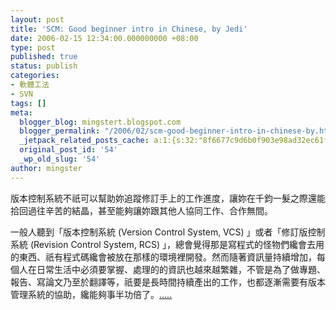 ```yaml
---
layout: post
title: 'SCM: Good beginner intro in Chinese, by Jedi'
date: 2006-02-15 12:34:00.000000000 +08:00
type: post
published: true
status: publish
categories:
- 軟體工法
- SVN
tags: []
meta:
  blogger_blog: mingstert.blogspot.com
  blogger_permalink: "/2006/02/scm-good-beginner-intro-in-chinese-by.html"
  _jetpack_related_posts_cache: a:1:{s:32:"8f6677c9d6b0f903e98ad32ec61f8deb";a:2:{s:7:"expires";i:1440102296;s:7:"payload";a:3:{i:0;a:1:{s:2:"id";i:100;}i:1;a:1:{s:2:"id";i:142;}i:2;a:1:{s:2:"id";i:513;}}}}
  original_post_id: '54'
  _wp_old_slug: '54'
author: mingster
---
```

<p>版本控制系統不祇可以幫助妳追蹤修訂手上的工作進度，讓妳在千鈞一髮之際還能拾回過往辛苦的結晶，甚至能夠讓妳跟其他人協同工作、合作無間。</p>
<p>一般人聽到「版本控制系統 (Version Control System, VCS) 」或者「修訂版控制系統 (Revision Control System, RCS) 」，總會覺得那是寫程式的怪物們纔會去用的東西、祇有程式碼纔會被放在那樣的環境裡開發。然而隨著資訊量持續增加，每個人在日常生活中必須要掌握、處理的的資訊也越來越繁雜，不管是為了做專題、報告、寫論文乃至於翻譯等，祇要是長時間持續產出的工作，也都逐漸需要有版本管理系統的協助，纔能夠事半功倍了。<a href="http://jedi.org/blog/archives/004784.html">.....</a></p>
